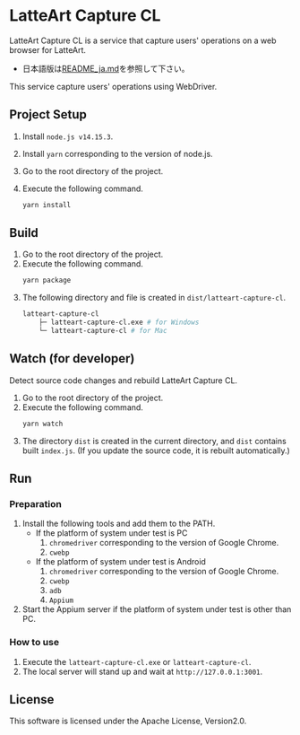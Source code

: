 # LatteArt Capture CL

LatteArt Capture CL is a service that capture users' operations on a web browser for LatteArt.

- 日本語版は[README_ja.md](/README_ja.md)を参照して下さい。

This service capture users' operations using WebDriver.

## Project Setup

1. Install `node.js v14.15.3`.
2. Install `yarn` corresponding to the version of node.js.
3. Go to the root directory of the project.
4. Execute the following command.

   ```bash
   yarn install
   ```

## Build

1. Go to the root directory of the project.
1. Execute the following command.
   ```bash
   yarn package
   ```
1. The following directory and file is created in `dist/latteart-capture-cl`.
   ```bash
   latteart-capture-cl
       ├─ latteart-capture-cl.exe # for Windows
       └─ latteart-capture-cl # for Mac
   ```

## Watch (for developer)

Detect source code changes and rebuild LatteArt Capture CL.

1. Go to the root directory of the project.
1. Execute the following command.
   ```bash
   yarn watch
   ```
1. The directory `dist` is created in the current directory, and `dist` contains built `index.js`. (If you update the source code, it is rebuilt automatically.)

## Run

### Preparation

1. Install the following tools and add them to the PATH.
   - If the platform of system under test is PC
     1. `chromedriver` corresponding to the version of Google Chrome.
     1. `cwebp`
   - If the platform of system under test is Android
     1. `chromedriver` corresponding to the version of Google Chrome.
     1. `cwebp`
     1. `adb`
     1. `Appium`
1. Start the Appium server if the platform of system under test is other than PC.

### How to use

1. Execute the `latteart-capture-cl.exe` or `latteart-capture-cl`.
1. The local server will stand up and wait at `http://127.0.0.1:3001`.

## License

This software is licensed under the Apache License, Version2.0.
